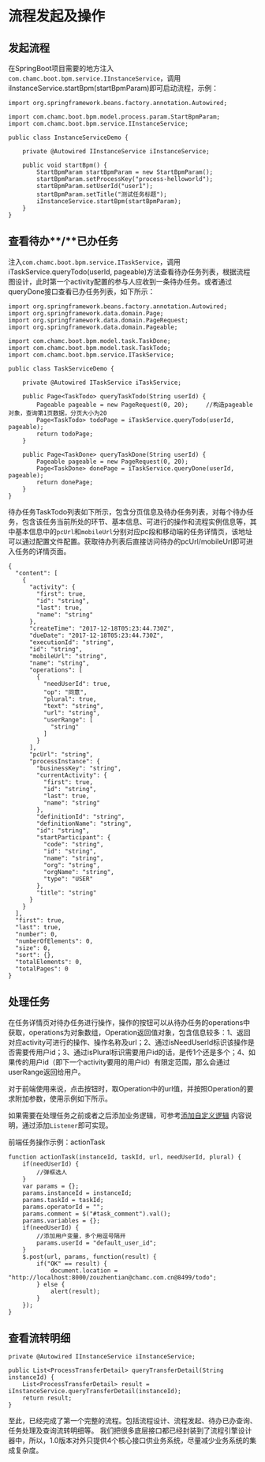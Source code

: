 # 流程发起及操作

## 发起流程

在SpringBoot项目需要的地方注入`com.chamc.boot.bpm.service.IInstanceService`，调用iInstanceService.startBpm(startBpmParam)即可启动流程，示例：

    import org.springframework.beans.factory.annotation.Autowired;

    import com.chamc.boot.bpm.model.process.param.StartBpmParam;
    import com.chamc.boot.bpm.service.IInstanceService;

    public class InstanceServiceDemo {

    	private @Autowired IInstanceService iInstanceService;
    
    	public void startBpm() {
    		StartBpmParam startBpmParam = new StartBpmParam();
    		startBpmParam.setProcessKey("process-helloworld");
    		startBpmParam.setUserId("user1");
    		startBpmParam.setTitle("测试任务标题");
    		iInstanceService.startBpm(startBpmParam);
    	}
    }

## 查看待办**/**已办任务

注入`com.chamc.boot.bpm.service.ITaskService`，调用iTaskService.queryTodo(userId, pageable)方法查看待办任务列表，根据流程图设计，此时第一个activity配置的参与人应收到一条待办任务。或者通过queryDone接口查看已办任务列表，如下所示：

    import org.springframework.beans.factory.annotation.Autowired;
    import org.springframework.data.domain.Page;
    import org.springframework.data.domain.PageRequest;
    import org.springframework.data.domain.Pageable;
    
    import com.chamc.boot.bpm.model.task.TaskDone;
    import com.chamc.boot.bpm.model.task.TaskTodo;
    import com.chamc.boot.bpm.service.ITaskService;
    
    public class TaskServiceDemo {
    
    	private @Autowired ITaskService iTaskService;
    	
    	public Page<TaskTodo> queryTaskTodo(String userId) {
    		Pageable pageable = new PageRequest(0, 20);		//构造pageable对象，查询第1页数据，分页大小为20
    		Page<TaskTodo> todoPage = iTaskService.queryTodo(userId, pageable);
    		return todoPage;
    	}
    	
    	public Page<TaskDone> queryTaskDone(String userId) {
    		Pageable pageable = new PageRequest(0, 20);
    		Page<TaskDone> donePage = iTaskService.queryDone(userId, pageable);
    		return donePage;
    	}
    }

待办任务TaskTodo列表如下所示，包含分页信息及待办任务列表，对每个待办任务，包含该任务当前所处的环节、基本信息、可进行的操作和流程实例信息等，其中基本信息中的`pcUrl`和`mobileUrl`分别对应pc段和移动端的任务详情页，该地址可以通过配置文件配置。获取待办列表后直接访问待办的pcUrl/mobileUrl即可进入任务的详情页面。

	{
	  "content": [
	    {
	      "activity": {
	        "first": true,
	        "id": "string",
	        "last": true,
	        "name": "string"
	      },
	      "createTime": "2017-12-18T05:23:44.730Z",
	      "dueDate": "2017-12-18T05:23:44.730Z",
	      "executionId": "string",
	      "id": "string",
	      "mobileUrl": "string",
	      "name": "string",
	      "operations": [
	        {
	          "needUserId": true,
	          "op": "同意",
	          "plural": true,
	          "text": "string",
	          "url": "string",
	          "userRange": [
	            "string"
	          ]
	        }
	      ],
	      "pcUrl": "string",
	      "processInstance": {
	        "businessKey": "string",
	        "currentActivity": {
	          "first": true,
	          "id": "string",
	          "last": true,
	          "name": "string"
	        },
	        "definitionId": "string",
	        "definitionName": "string",
	        "id": "string",
	        "startParticipant": {
	          "code": "string",
	          "id": "string",
	          "name": "string",
	          "org": "string",
	          "orgName": "string",
	          "type": "USER"
	        },
	        "title": "string"
	      }
	    }
	  ],
	  "first": true,
	  "last": true,
	  "number": 0,
	  "numberOfElements": 0,
	  "size": 0,
	  "sort": {},
	  "totalElements": 0,
	  "totalPages": 0
	}

## 处理任务

在任务详情页对待办任务进行操作，操作的按钮可以从待办任务的operations中获取，operations为对象数组，Operation返回值对象，包含信息较多：1、返回对应activity可进行的操作、操作名称及url；2、通过isNeedUserId标识该操作是否需要传用户id；3、通过isPlural标识需要用户id的话，是传1个还是多个；4、如果传的用户id（即下一个activity要用的用户id）有限定范围，那么会通过userRange返回给用户。

对于前端使用来说，点击按钮时，取Operation中的url值，并按照Operation的要求附加参数，使用示例如下所示。

如果需要在处理任务之前或者之后添加业务逻辑，可参考[添加自定义逻辑](chamc-boot-starter-bpm/5.customize.md) 内容说明，通过添加`Listener`即可实现。

<span id="actionTask">前端任务操作示例：actionTask</span>

	function actionTask(instanceId, taskId, url, needUserId, plural) {
		if(needUserId) {
			//弹框选人
		}
		var params = {};
		params.instanceId = instanceId;
		params.taskId = taskId;
		params.operatorId = "";
		params.comment = $("#task_comment").val();
		params.variables = {};
		if(needUserId) {
			//添加用户变量，多个用逗号隔开
			params.userId = "default_user_id";
		}
		$.post(url, params, function(result) {
			if("OK" == result) {
				document.location = "http://localhost:8000/zouzhentian@chamc.com.cn@8499/todo";
			} else {
				alert(result);
			}
		});
	}

## 查看流转明细

    private @Autowired IInstanceService iInstanceService;

	public List<ProcessTransferDetail> queryTransferDetail(String instanceId) {
		List<ProcessTransferDetail> result = iInstanceService.queryTransferDetail(instanceId);
		return result;
	}

至此，已经完成了第一个完整的流程。包括流程设计、流程发起、待办已办查询、任务处理及查询流转明细等。
我们把很多底层接口都已经封装到了流程引擎设计器中，所以，1.0版本对外只提供4个核心接口供业务系统，尽量减少业务系统的集成复杂度。
